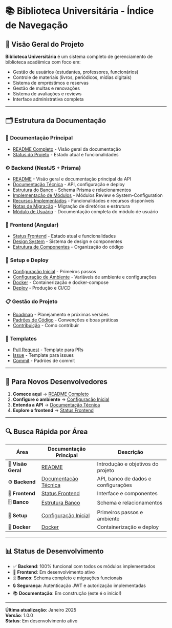 # 📚 Biblioteca Universitária - Índice de Navegação

## 🎯 Visão Geral do Projeto

**Biblioteca Universitária** é um sistema completo de gerenciamento de biblioteca acadêmica com foco em:

- Gestão de usuários (estudantes, professores, funcionários)
- Controle de materiais (livros, periódicos, mídias digitais)
- Sistema de empréstimos e reservas
- Gestão de multas e renovações
- Sistema de avaliações e reviews
- Interface administrativa completa

---

## 🗂️ Estrutura da Documentação

### 📖 **Documentação Principal**
- [README Completo](./README.md) - Visão geral da documentação
- [Status do Projeto](./PROJECT_STATUS.md) - Estado atual e funcionalidades

### ⚙️ **Backend (NestJS + Prisma)**
- [README](./backend/README.md) - Visão geral e documentação principal da API
- [Documentação Técnica](./backend/DOCUMENTACAO_TECNICA.md) - API, configuração e deploy
- [Estrutura do Banco](./backend/ESTRUTURA_BANCO.md) - Schema Prisma e relacionamentos
- [Implementação de Módulos](./backend/IMPLEMENTACAO_MODULOS.md) - Módulos Review e System-Configuration
- [Recursos Implementados](./backend/RECURSOS_IMPLEMENTADOS.md) - Funcionalidades e recursos disponíveis
- [Notas de Migração](./backend/NOTAS_MIGRACAO.md) - Migração de diretórios e estrutura
- [Módulo de Usuário](./backend/MODULO_USUARIO.md) - Documentação completa do módulo de usuário

### 🎨 **Frontend (Angular)**
- [Status Frontend](./frontend/STATUS_FRONTEND.md) - Estado atual e funcionalidades
- [Design System](./design/DESIGN_SYSTEM.md) - Sistema de design e componentes
- [Estrutura de Componentes](./frontend/ESTRUTURA_COMPONENTES.md) - Organização do código

### 🚀 **Setup e Deploy**
- [Configuração Inicial](./setup/CONFIGURACAO_INICIAL.md) - Primeiros passos
- [Configuração de Ambiente](./setup/CONFIGURACAO_AMBIENTE.md) - Variáveis de ambiente e configurações
- [Docker](./setup/DOCKER.md) - Containerização e docker-compose
- [Deploy](./setup/DEPLOY.md) - Produção e CI/CD

### 📋 **Gestão do Projeto**
- [Roadmap](./project-management/ROADMAP.md) - Planejamento e próximas versões
- [Padrões de Código](./project-management/PADROES_CODIGO.md) - Convenções e boas práticas
- [Contribuição](./project-management/CONTRIBUICAO.md) - Como contribuir

### 📝 **Templates**
- [Pull Request](./templates/PULL_REQUEST_TEMPLATE.md) - Template para PRs
- [Issue](./templates/ISSUE_TEMPLATE.md) - Template para issues
- [Commit](./templates/COMMIT_TEMPLATE.md) - Padrões de commit

---

## 🚀 **Para Novos Desenvolvedores**

1. **Comece aqui** → [README Completo](./README.md)
2. **Configure o ambiente** → [Configuração Inicial](./setup/CONFIGURACAO_INICIAL.md)
3. **Entenda a API** → [Documentação Técnica](./backend/DOCUMENTACAO_TECNICA.md)
4. **Explore o frontend** → [Status Frontend](./frontend/STATUS_FRONTEND.md)

---

## 🔍 **Busca Rápida por Área**

| Área | Documentação Principal | Descrição |
|------|----------------------|-----------|
| 🎯 **Visão Geral** | [README](./README.md) | Introdução e objetivos do projeto |
| ⚙️ **Backend** | [Documentação Técnica](./backend/DOCUMENTACAO_TECNICA.md) | API, banco de dados e configurações |
| 🎨 **Frontend** | [Status Frontend](./frontend/STATUS_FRONTEND.md) | Interface e componentes |
| 🗄️ **Banco** | [Estrutura Banco](./backend/ESTRUTURA_BANCO.md) | Schema e relacionamentos |
| 🚀 **Setup** | [Configuração Inicial](./setup/CONFIGURACAO_INICIAL.md) | Primeiros passos e ambiente |
| 🐳 **Docker** | [Docker](./setup/DOCKER.md) | Containerização e deploy |

---

## 📊 **Status de Desenvolvimento**

- ✅ **Backend**: 100% funcional com todos os módulos implementados
- 🚧 **Frontend**: Em desenvolvimento ativo
- 🗄️ **Banco**: Schema completo e migrações funcionais
- 🔒 **Segurança**: Autenticação JWT e autorização implementadas
- 📚 **Documentação**: Em construção (este é o início!)

---

**Última atualização**: Janeiro 2025  
**Versão**: 1.0.0  
**Status**: Em desenvolvimento ativo
